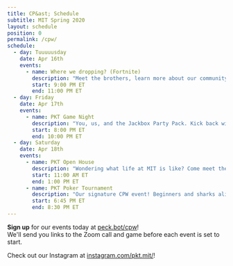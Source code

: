 ```yaml
---
title: CP&ast; Schedule
subtitle: MIT Spring 2020
layout: schedule
position: 0
permalink: /cpw/
schedule:
  - day: Tuuuuusday
    date: Apr 16th
    events:
      - name: Where we dropping? (Fortnite)
        description: "Meet the brothers, learn more about our community, and ask us anything you're curious about at the PKT Open House!"
        start: 9:00 PM ET
        end: 11:00 PM ET
  - day: Friday
    date: Apr 17th
    events:
      - name: PKT Game Night
        description: "You, us, and the Jackbox Party Pack. Kick back with the brothers of Phi Kappa Theta for some party games and a good time!"
        start: 8:00 PM ET
        end: 10:00 PM ET
  - day: Saturday
    date: Apr 18th
    events:
      - name: PKT Open House
        description: "Wondering what life at MIT is like? Come meet the brothers of Phi Kappa Theta and learn more about anything you're curious about, or ask us about our neighbor, Julian Edelman."
        start: 11:00 AM ET
        end: 1:00 PM ET
      - name: PKT Poker Tournament
        description: "Our signature CPW event! Beginners and sharks alike are welcome; we'll teach you how to play or let you get right to it. Prizes: gaming monitor, Bluetooth speaker, Echo dot."
        start: 6:45 PM ET
        end: 8:30 PM ET
---
```

<p class="text-center"><strong>Sign up</strong> for our events today at <a href="https://peck.bot/cpw" target="_blank">peck.bot/cpw</a>!<br>We'll send you links to the Zoom call and game before each event is set to start.</p>

<p class="text-center">Check out our Instagram at <a href="https://peck.bot/instagram" target="_blank">instagram.com/pkt.mit/</a>!</p>

[//]: # (<p class="text-center">Call <strong>317-PKT-RIDE</strong> for a ride to our house during CPW!</p>, COMMENTED FOR VIRTUAL CPW, UNCOMMENT FOR REGULAR CPW)
